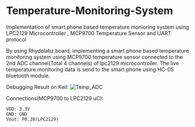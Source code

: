# Temperature-Monitoring-System
Implementation of smart phone based temperature monioring system using LPC2129 Microcontroller , MCP9700 Temperature Sensor and UART protocol

By using Rhydolabz board, implementing a smart phone based temperature monitoring system using MCP9700 temperature sensor connected to the 2nd ADC channel(Total 4 channels) of lpc2129 microcontroller. The live temperature monitoring data is send to the smart phone using HC-05 bluetooth module. 

Debugging Result on Keil:
![Temp_ADC](https://github.com/officialmeliorate/Temperature-Monitoring-System/assets/157610672/784a5df3-ae5c-4d4e-9acf-425c3d22abcf)

Connections(MCP9700 to LPC2129 uC):

    VDD: 3.3V
    GND: GND
    Vout: P0.28(LPC2129)
